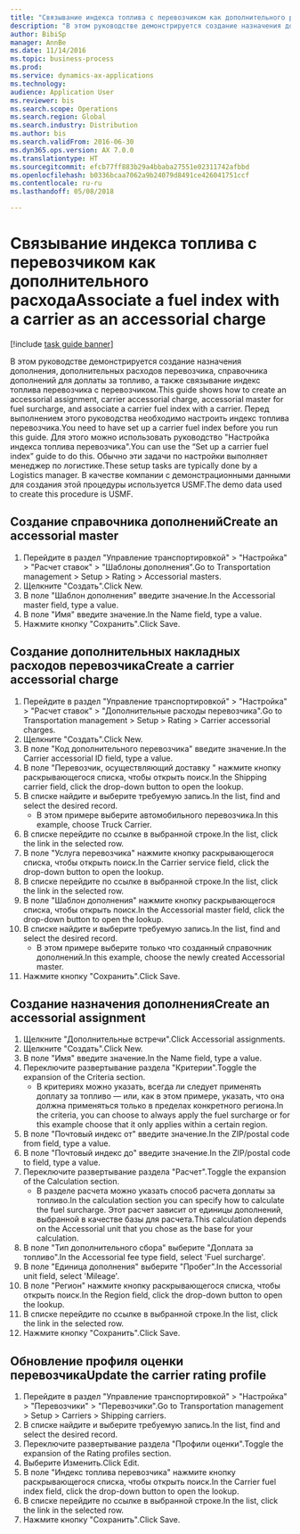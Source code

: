 ```yaml
--- 
title: "Связывание индекса топлива с перевозчиком как дополнительного расхода"
description: "В этом руководстве демонстрируется создание назначения дополнения, дополнительных расходов перевозчика, справочника дополнений для доплаты за топливо, а также связывание индекс топлива перевозчика с перевозчиком."
author: BibiSp
manager: AnnBe
ms.date: 11/14/2016
ms.topic: business-process
ms.prod: 
ms.service: dynamics-ax-applications
ms.technology: 
audience: Application User
ms.reviewer: bis
ms.search.scope: Operations
ms.search.region: Global
ms.search.industry: Distribution
ms.author: bis
ms.search.validFrom: 2016-06-30
ms.dyn365.ops.version: AX 7.0.0
ms.translationtype: HT
ms.sourcegitcommit: efcb77ff883b29a4bbaba27551e02311742afbbd
ms.openlocfilehash: b0336bcaa7062a9b24079d8491ce426041751ccf
ms.contentlocale: ru-ru
ms.lasthandoff: 05/08/2018

---
```

# <a name="associate-a-fuel-index-with-a-carrier-as-an-accessorial-charge"></a><span data-ttu-id="dfd60-103">Связывание индекса топлива с перевозчиком как дополнительного расхода</span><span class="sxs-lookup"><span data-stu-id="dfd60-103">Associate a fuel index with a carrier as an accessorial charge</span></span>

[!include [task guide banner](../../includes/task-guide-banner.md)]

<span data-ttu-id="dfd60-104">В этом руководстве демонстрируется создание назначения дополнения, дополнительных расходов перевозчика, справочника дополнений для доплаты за топливо, а также связывание индекс топлива перевозчика с перевозчиком.</span><span class="sxs-lookup"><span data-stu-id="dfd60-104">This guide shows how to create an accessorial assignment, carrier accessorial charge, accessorial master for fuel surcharge, and associate a carrier fuel index with a carrier.</span></span> <span data-ttu-id="dfd60-105">Перед выполнением этого руководства необходимо настроить индекс топлива перевозчика.</span><span class="sxs-lookup"><span data-stu-id="dfd60-105">You need to have set up a carrier fuel index before you run this guide.</span></span> <span data-ttu-id="dfd60-106">Для этого можно использовать руководство "Настройка индекса топлива перевозчика".</span><span class="sxs-lookup"><span data-stu-id="dfd60-106">You can use the “Set up a carrier fuel index” guide to do this.</span></span> <span data-ttu-id="dfd60-107">Обычно эти задачи по настройки выполняет менеджер по логистике.</span><span class="sxs-lookup"><span data-stu-id="dfd60-107">These setup tasks are typically done by a Logistics manager.</span></span> <span data-ttu-id="dfd60-108">В качестве компании с демонстрационными данными для создания этой процедуры используется USMF.</span><span class="sxs-lookup"><span data-stu-id="dfd60-108">The demo data used to create this procedure is USMF.</span></span>


## <a name="create-an-accessorial-master"></a><span data-ttu-id="dfd60-109">Создание справочника дополнений</span><span class="sxs-lookup"><span data-stu-id="dfd60-109">Create an accessorial master</span></span>
1. <span data-ttu-id="dfd60-110">Перейдите в раздел "Управление транспортировкой" > "Настройка" > "Расчет ставок" > "Шаблоны дополнения".</span><span class="sxs-lookup"><span data-stu-id="dfd60-110">Go to Transportation management > Setup > Rating > Accessorial masters.</span></span>
2. <span data-ttu-id="dfd60-111">Щелкните "Создать".</span><span class="sxs-lookup"><span data-stu-id="dfd60-111">Click New.</span></span>
3. <span data-ttu-id="dfd60-112">В поле "Шаблон дополнения" введите значение.</span><span class="sxs-lookup"><span data-stu-id="dfd60-112">In the Accessorial master field, type a value.</span></span>
4. <span data-ttu-id="dfd60-113">В поле "Имя" введите значение.</span><span class="sxs-lookup"><span data-stu-id="dfd60-113">In the Name field, type a value.</span></span>
5. <span data-ttu-id="dfd60-114">Нажмите кнопку "Сохранить".</span><span class="sxs-lookup"><span data-stu-id="dfd60-114">Click Save.</span></span>

## <a name="create-a-carrier-accessorial-charge"></a><span data-ttu-id="dfd60-115">Создание дополнительных накладных расходов перевозчика</span><span class="sxs-lookup"><span data-stu-id="dfd60-115">Create a carrier accessorial charge</span></span>
1. <span data-ttu-id="dfd60-116">Перейдите в раздел "Управление транспортировкой" > "Настройка" > "Расчет ставок" > "Дополнительные расходы перевозчика".</span><span class="sxs-lookup"><span data-stu-id="dfd60-116">Go to Transportation management > Setup > Rating > Carrier accessorial charges.</span></span>
2. <span data-ttu-id="dfd60-117">Щелкните "Создать".</span><span class="sxs-lookup"><span data-stu-id="dfd60-117">Click New.</span></span>
3. <span data-ttu-id="dfd60-118">В поле "Код дополнительного перевозчика" введите значение.</span><span class="sxs-lookup"><span data-stu-id="dfd60-118">In the Carrier accessorial ID field, type a value.</span></span>
4. <span data-ttu-id="dfd60-119">В поле "Перевозчик, осуществляющий доставку " нажмите кнопку раскрывающегося списка, чтобы открыть поиск.</span><span class="sxs-lookup"><span data-stu-id="dfd60-119">In the Shipping carrier field, click the drop-down button to open the lookup.</span></span>
5. <span data-ttu-id="dfd60-120">В списке найдите и выберите требуемую запись.</span><span class="sxs-lookup"><span data-stu-id="dfd60-120">In the list, find and select the desired record.</span></span>
    * <span data-ttu-id="dfd60-121">В этом примере выберите автомобильного перевозчика.</span><span class="sxs-lookup"><span data-stu-id="dfd60-121">In this example, choose Truck Carrier.</span></span>  
6. <span data-ttu-id="dfd60-122">В списке перейдите по ссылке в выбранной строке.</span><span class="sxs-lookup"><span data-stu-id="dfd60-122">In the list, click the link in the selected row.</span></span>
7. <span data-ttu-id="dfd60-123">В поле "Услуга перевозчика" нажмите кнопку раскрывающегося списка, чтобы открыть поиск.</span><span class="sxs-lookup"><span data-stu-id="dfd60-123">In the Carrier service field, click the drop-down button to open the lookup.</span></span>
8. <span data-ttu-id="dfd60-124">В списке перейдите по ссылке в выбранной строке.</span><span class="sxs-lookup"><span data-stu-id="dfd60-124">In the list, click the link in the selected row.</span></span>
9. <span data-ttu-id="dfd60-125">В поле "Шаблон дополнения" нажмите кнопку раскрывающегося списка, чтобы открыть поиск.</span><span class="sxs-lookup"><span data-stu-id="dfd60-125">In the Accessorial master field, click the drop-down button to open the lookup.</span></span>
10. <span data-ttu-id="dfd60-126">В списке найдите и выберите требуемую запись.</span><span class="sxs-lookup"><span data-stu-id="dfd60-126">In the list, find and select the desired record.</span></span>
    * <span data-ttu-id="dfd60-127">В этом примере выберите только что созданный справочник дополнений.</span><span class="sxs-lookup"><span data-stu-id="dfd60-127">In this example, choose the newly created Accessorial master.</span></span>  
11. <span data-ttu-id="dfd60-128">Нажмите кнопку "Сохранить".</span><span class="sxs-lookup"><span data-stu-id="dfd60-128">Click Save.</span></span>

## <a name="create-an-accessorial-assignment"></a><span data-ttu-id="dfd60-129">Создание назначения дополнения</span><span class="sxs-lookup"><span data-stu-id="dfd60-129">Create an accessorial assignment</span></span>
1. <span data-ttu-id="dfd60-130">Щелкните "Дополнительные встречи".</span><span class="sxs-lookup"><span data-stu-id="dfd60-130">Click Accessorial assignments.</span></span>
2. <span data-ttu-id="dfd60-131">Щелкните "Создать".</span><span class="sxs-lookup"><span data-stu-id="dfd60-131">Click New.</span></span>
3. <span data-ttu-id="dfd60-132">В поле "Имя" введите значение.</span><span class="sxs-lookup"><span data-stu-id="dfd60-132">In the Name field, type a value.</span></span>
4. <span data-ttu-id="dfd60-133">Переключите развертывание раздела "Критерии".</span><span class="sxs-lookup"><span data-stu-id="dfd60-133">Toggle the expansion of the Criteria section.</span></span>
    * <span data-ttu-id="dfd60-134">В критериях можно указать, всегда ли следует применять доплату за топливо — или, как в этом примере, указать, что она должна применяться только в пределах конкретного региона.</span><span class="sxs-lookup"><span data-stu-id="dfd60-134">In the criteria, you can choose to always apply the fuel surcharge or for this example choose that it only applies within a certain region.</span></span>  
5. <span data-ttu-id="dfd60-135">В поле "Почтовый индекс от" введите значение.</span><span class="sxs-lookup"><span data-stu-id="dfd60-135">In the ZIP/postal code from field, type a value.</span></span>
6. <span data-ttu-id="dfd60-136">В поле "Почтовый индекс до" введите значение.</span><span class="sxs-lookup"><span data-stu-id="dfd60-136">In the ZIP/postal code to field, type a value.</span></span>
7. <span data-ttu-id="dfd60-137">Переключите развертывание раздела "Расчет".</span><span class="sxs-lookup"><span data-stu-id="dfd60-137">Toggle the expansion of the Calculation section.</span></span>
    * <span data-ttu-id="dfd60-138">В разделе расчета можно указать способ расчета доплаты за топливо.</span><span class="sxs-lookup"><span data-stu-id="dfd60-138">In the calculation section you can specify how to calculate the fuel surcharge.</span></span> <span data-ttu-id="dfd60-139">Этот расчет зависит от единицы дополнений, выбранной в качестве базы для расчета.</span><span class="sxs-lookup"><span data-stu-id="dfd60-139">This calculation depends on the Accessorial unit that you chose as the base for your calculation.</span></span>  
8. <span data-ttu-id="dfd60-140">В поле "Тип дополнительного сбора" выберите "Доплата за топливо".</span><span class="sxs-lookup"><span data-stu-id="dfd60-140">In the Accessorial fee type field, select 'Fuel surcharge'.</span></span>
9. <span data-ttu-id="dfd60-141">В поле "Единица дополнения" выберите "Пробег".</span><span class="sxs-lookup"><span data-stu-id="dfd60-141">In the Accessorial unit field, select 'Mileage'.</span></span>
10. <span data-ttu-id="dfd60-142">В поле "Регион" нажмите кнопку раскрывающегося списка, чтобы открыть поиск.</span><span class="sxs-lookup"><span data-stu-id="dfd60-142">In the Region field, click the drop-down button to open the lookup.</span></span>
11. <span data-ttu-id="dfd60-143">В списке перейдите по ссылке в выбранной строке.</span><span class="sxs-lookup"><span data-stu-id="dfd60-143">In the list, click the link in the selected row.</span></span>
12. <span data-ttu-id="dfd60-144">Нажмите кнопку "Сохранить".</span><span class="sxs-lookup"><span data-stu-id="dfd60-144">Click Save.</span></span>

## <a name="update-the-carrier-rating-profile"></a><span data-ttu-id="dfd60-145">Обновление профиля оценки перевозчика</span><span class="sxs-lookup"><span data-stu-id="dfd60-145">Update the carrier rating profile</span></span>
1. <span data-ttu-id="dfd60-146">Перейдите в раздел "Управление транспортировкой" > "Настройка" > "Перевозчики" > "Перевозчики".</span><span class="sxs-lookup"><span data-stu-id="dfd60-146">Go to Transportation management > Setup > Carriers > Shipping carriers.</span></span>
2. <span data-ttu-id="dfd60-147">В списке найдите и выберите требуемую запись.</span><span class="sxs-lookup"><span data-stu-id="dfd60-147">In the list, find and select the desired record.</span></span>
3. <span data-ttu-id="dfd60-148">Переключите развертывание раздела "Профили оценки".</span><span class="sxs-lookup"><span data-stu-id="dfd60-148">Toggle the expansion of the Rating profiles section.</span></span>
4. <span data-ttu-id="dfd60-149">Выберите Изменить.</span><span class="sxs-lookup"><span data-stu-id="dfd60-149">Click Edit.</span></span>
5. <span data-ttu-id="dfd60-150">В поле "Индекс топлива перевозчика" нажмите кнопку раскрывающегося списка, чтобы открыть поиск.</span><span class="sxs-lookup"><span data-stu-id="dfd60-150">In the Carrier fuel index field, click the drop-down button to open the lookup.</span></span>
6. <span data-ttu-id="dfd60-151">В списке перейдите по ссылке в выбранной строке.</span><span class="sxs-lookup"><span data-stu-id="dfd60-151">In the list, click the link in the selected row.</span></span>
7. <span data-ttu-id="dfd60-152">Нажмите кнопку "Сохранить".</span><span class="sxs-lookup"><span data-stu-id="dfd60-152">Click Save.</span></span>


